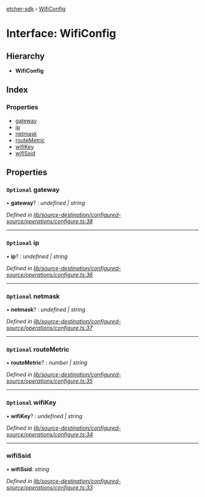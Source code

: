 [etcher-sdk](../README.md) › [WifiConfig](wificonfig.md)

# Interface: WifiConfig

## Hierarchy

* **WifiConfig**

## Index

### Properties

* [gateway](wificonfig.md#optional-gateway)
* [ip](wificonfig.md#optional-ip)
* [netmask](wificonfig.md#optional-netmask)
* [routeMetric](wificonfig.md#optional-routemetric)
* [wifiKey](wificonfig.md#optional-wifikey)
* [wifiSsid](wificonfig.md#wifissid)

## Properties

### `Optional` gateway

• **gateway**? : *undefined | string*

*Defined in [lib/source-destination/configured-source/operations/configure.ts:38](https://github.com/balena-io-modules/etcher-sdk/blob/656fcec/lib/source-destination/configured-source/operations/configure.ts#L38)*

___

### `Optional` ip

• **ip**? : *undefined | string*

*Defined in [lib/source-destination/configured-source/operations/configure.ts:36](https://github.com/balena-io-modules/etcher-sdk/blob/656fcec/lib/source-destination/configured-source/operations/configure.ts#L36)*

___

### `Optional` netmask

• **netmask**? : *undefined | string*

*Defined in [lib/source-destination/configured-source/operations/configure.ts:37](https://github.com/balena-io-modules/etcher-sdk/blob/656fcec/lib/source-destination/configured-source/operations/configure.ts#L37)*

___

### `Optional` routeMetric

• **routeMetric**? : *number | string*

*Defined in [lib/source-destination/configured-source/operations/configure.ts:35](https://github.com/balena-io-modules/etcher-sdk/blob/656fcec/lib/source-destination/configured-source/operations/configure.ts#L35)*

___

### `Optional` wifiKey

• **wifiKey**? : *undefined | string*

*Defined in [lib/source-destination/configured-source/operations/configure.ts:34](https://github.com/balena-io-modules/etcher-sdk/blob/656fcec/lib/source-destination/configured-source/operations/configure.ts#L34)*

___

###  wifiSsid

• **wifiSsid**: *string*

*Defined in [lib/source-destination/configured-source/operations/configure.ts:33](https://github.com/balena-io-modules/etcher-sdk/blob/656fcec/lib/source-destination/configured-source/operations/configure.ts#L33)*
